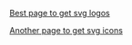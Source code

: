 [Best page to get svg logos](https://worldvectorlogo.com/)

[Another page to get svg icons](https://iconduck.com)